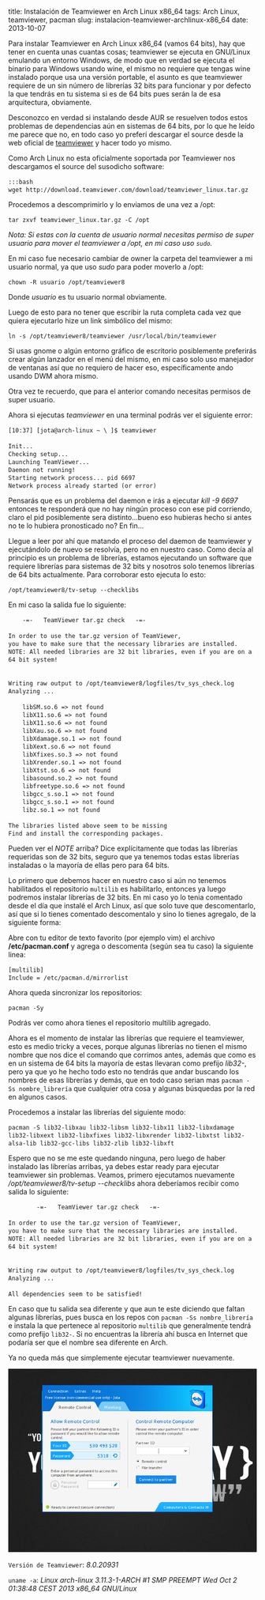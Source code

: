 title: Instalación de Teamviewer en Arch Linux x86_64
tags: Arch Linux, teamviewer, pacman
slug: instalacion-teamviewer-archlinux-x86_64
date: 2013-10-07

Para instalar Teamviewer en Arch Linux x86_64 (vamos 64 bits), hay que tener en cuenta unas cuantas cosas; teamviewer se ejecuta en 
GNU/Linux emulando un entorno Windows, de modo que en verdad se ejecuta el binario para Windows usando wine, el mismo no requiere
que tengas wine instalado porque usa una versión portable, el asunto es que teamviewer requiere de un sin número de librerías 32 bits
para funcionar y por defecto la que tendrás en tu sistema si es de 64 bits pues serán la de esa arquitectura, obviamente.

Desconozco en verdad si instalando desde AUR se resuelven todos estos problemas de dependencias aún en sistemas de 64 bits, por lo que he leído
me parece que no, en todo caso yo preferí descargar el source desde la web oficial de [teamviewer](https://www.teamviewer.com/en/index.aspx)  y hacer todo yo mismo.

Como Arch Linux no esta oficialmente soportada por Teamviewer nos descargamos el source del susodicho software:

	:::bash
	wget http://download.teamviewer.com/download/teamviewer_linux.tar.gz

Procedemos a descomprimirlo y lo enviamos de una vez a /opt:

   	tar zxvf teamviewer_linux.tar.gz -C /opt

*Nota: Si estas con la cuenta de usuario normal necesitas permiso de super usuario para mover el teamviewer a /opt, en mi caso uso `sudo`.*

En mi caso fue necesario cambiar de owner la carpeta del teamviewer a mi usuario normal, ya que uso *sudo* para poder moverlo a /opt:

   	chown -R usuario /opt/teamviewer8

Donde *usuario* es tu usuario normal obviamente.

Luego de esto para no tener que escribir la ruta completa cada vez que quiera ejecutarlo hize un link simbólico del mismo:

  	ln -s /opt/teamviewer8/teamviewer /usr/local/bin/teamviewer

Si usas gnome o algún entorno gráfico de escritorio posiblemente preferirás crear algún lanzador en el menú del mismo, en mi caso solo uso manejador de ventanas
así que no requiero de hacer eso, específicamente ando usando DWM ahora mismo.

Otra vez te recuerdo, que para el anterior comando necesitas permisos de super usuario.

Ahora si ejecutas *teamviewer* en una terminal podrás ver el siguiente error:

	[10:37] [jota@arch-linux ~ \ ]$ teamviewer 

	Init...
	Checking setup...
	Launching TeamViewer...
	Daemon not running!
	Starting network process... pid 6697
	Network process already started (or error)

Pensarás que es un problema del daemon e irás a ejecutar *kill -9 6697* entonces te responderá que no hay ningún proceso con ese pid corriendo, claro el pid posiblemente sera distinto...bueno eso hubieras hecho
si antes no te lo hubiera pronosticado no? En fin...

Llegue a leer por ahí que matando el proceso del daemon de teamviewer y ejecutándolo de nuevo se resolvía, pero no en nuestro caso. Como decía al principio es un problema de 
librerías, estamos ejecutando un software que requiere librerías para sistemas de 32 bits y nosotros solo tenemos librerías de 64 bits actualmente.  Para corroborar esto ejecuta lo 
esto:

	/opt/teamviewer8/tv-setup --checklibs

En mi caso la salida fue lo siguiente:

	    -=-   TeamViewer tar.gz check   -=-      

	In order to use the tar.gz version of TeamViewer, 
	you have to make sure that the necessary libraries are installed.
	NOTE: All needed libraries are 32 bit libraries, even if you are on a 64 bit system!


	Writing raw output to /opt/teamviewer8/logfiles/tv_sys_check.log
	Analyzing ...

		libSM.so.6 => not found
		libX11.so.6 => not found
		libX11.so.6 => not found
		libXau.so.6 => not found
		libXdamage.so.1 => not found
		libXext.so.6 => not found
		libXfixes.so.3 => not found
		libXrender.so.1 => not found
		libXtst.so.6 => not found
		libasound.so.2 => not found
		libfreetype.so.6 => not found
		libgcc_s.so.1 => not found
		libgcc_s.so.1 => not found
		libz.so.1 => not found

	The libraries listed above seem to be missing
	Find and install the corresponding packages.

Pueden ver el *NOTE* arriba? Dice explícitamente que todas las librerías requeridas son de 32 bits, seguro que ya tenemos todas estas librerías instaladas o la mayoría de ellas
pero para 64 bits.

Lo primero que debemos hacer en nuestro caso si aún no tenemos habilitados el repositorio `multilib` es habilitarlo, entonces ya luego podremos instalar librerías de 32 bits. En mi caso 
yo lo tenia comentado desde el día que instalé el Arch Linux, así que solo tuve que descomentarlo, así que si lo tienes comentado descomentalo y sino lo tienes agregalo, de la siguiente forma:

Abre con tu editor de texto favorito (por ejemplo vim) el archivo **/etc/pacman.conf** y agrega o descomenta (según sea tu caso)  la siguiente linea:

	[multilib]
	Include = /etc/pacman.d/mirrorlist

Ahora queda sincronizar los repositorios:

	pacman -Sy

Podrás ver como ahora tienes el repositorio multilib agregado. 

Ahora es el momento de instalar las librerías que requiere el teamviewer, esto es medio tricky a veces, porque algunas librerías no tienen el mismo nombre que nos dice el comando que corrimos antes,
además que como es en un sistema de 64 bits la mayoría de estas llevaran como prefijo *lib32-*, pero ya que yo he hecho todo esto no tendrás que andar buscando los nombres de esas librerías y demás,
que en todo caso serian mas `pacman -Ss nombre_librería` que cualquier otra cosa y algunas búsquedas por la red en algunos casos.

Procedemos a instalar las librerías del siguiente modo:

	pacman -S lib32-libxau lib32-libsm lib32-libx11 lib32-libxdamage lib32-libxext lib32-libxfixes lib32-libxrender lib32-libxtst lib32-alsa-lib lib32-gcc-libs lib32-zlib lib32-libxft

Espero que no se me este quedando ninguna, pero luego de haber instalado las librerías arribas, ya debes estar ready para ejecutar teamviewer sin problemas. Veamos, primero ejecutamos nuevamente 
*/opt/teamviewer8/tv-setup --checklibs* ahora deberíamos recibir como salida lo siguiente:

       		-=-   TeamViewer tar.gz check   -=-      

   	In order to use the tar.gz version of TeamViewer, 
   	you have to make sure that the necessary libraries are installed.
   	NOTE: All needed libraries are 32 bit libraries, even if you are on a 64 bit system!


   	Writing raw output to /opt/teamviewer8/logfiles/tv_sys_check.log
   	Analyzing ...

   	All dependencies seem to be satisfied!   

En caso que tu salida sea diferente y que aun te este diciendo que faltan algunas librerías, pues busca en los repos con `pacman -Ss nombre_librería` e instala la que pertenece al repositorio `multilib`
que generalmente tendrá como prefijo `lib32-`. Si no encuentras la librería ahí busca en Internet que podaría ser que el nombre sea diferente en Arch.

Ya no queda más que simplemente ejecutar teamviewer nuevamente.

![Teamviewer](images/misc/teamviewer.png "Teamviewer en Arch Linux x86_64")

`Versión de Teamviewer`: *8.0.20931*

`uname -a`: *Linux arch-linux 3.11.3-1-ARCH #1 SMP PREEMPT Wed Oct 2 01:38:48 CEST 2013 x86_64 GNU/Linux*



